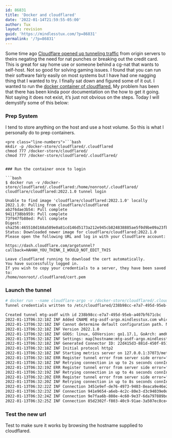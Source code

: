 ```yaml
---
id: 86831
title: 'Docker and cloudflared'
date: '2022-01-14T21:59:55-05:00'
author: Tux
layout: revision
guid: 'https://mindlesstux.com/?p=86831'
permalink: '/?p=86831'
---
```


Some time ago [Cloudflare opened up tunneling traffic](https://blog.cloudflare.com/tunnel-for-everyone/) from origin servers to theirs negating the need for nat punches or breaking out the credit card. This is great for say home use or someone behind a cg-nat that wants to self-host. Not so good for solving gaming issues. I found that you can run their software fairly easily on most systems but I have had one nagging thing that I wanted to try. I finally sat down and figured some of it out. I wanted to run the [docker container of cloudflared.](https://hub.docker.com/r/cloudflare/cloudflared) My problem has been that there has been kinda poor documentation on the how to get it going. Not saying it does not exist, it’s just not obvious on the steps. Today I will demystify some of this below:

### Prep System

I tend to store anything on the host and use a host volume. So this is what I personally do to prep containers.

```
<pre class="line-numbers">```bash
mkdir -p /docker-store/cloudflared/.cloudflared
chmod 777 /docker-store/cloudflared/
chmod 777 /docker-store/cloudflared/.cloudflared/
```
```

### Run the container once to login

```bash
$ docker run -v /docker-store/cloudflared/.cloudflared:/home/nonroot/.cloudflared/ cloudflare/cloudflared:2022.1.0 tunnel login

Unable to find image 'cloudflare/cloudflared:2022.1.0' locally
2022.1.0: Pulling from cloudflare/cloudflared
ab2f6dae3b54: Pull complete 
9411f38bb959: Pull complete 
73f947fb88ed: Pull complete 
Digest: sha256:465510d168a589e0a81cd146d5173a212e945cb824838885ae5f0d9be09a23fb
Status: Downloaded newer image for cloudflare/cloudflared:2022.1.0
Please open the following URL and log in with your Cloudflare account:

https://dash.cloudflare.com/argotunnel?callback=HAHAH_YOU_THINK_I_WOULD_NOT_EDIT_THIS

Leave cloudflared running to download the cert automatically.
You have successfully logged in.
If you wish to copy your credentials to a server, they have been saved to:
/home/nonroot/.cloudflared/cert.pem

```

### Launch the tunnel

```bash
# docker run --name cloudflare-argo -v /docker-store/cloudflared/.cloudflared:/etc/cloudflared cloudflare/cloudflared:2022.1.0 tunnel --no-autoupdate --name mtg-asdf --hostname mtg-asdf-argo.mindlesstux.com --url http://172.16.10.235:80 
Tunnel credentials written to /etc/cloudflared/238b98cc-e7a7-495d-95eb-a407bf671cbc.json. cloudflared chose this file based on where your origin certificate was found. Keep this file secret. To revoke these credentials, delete the tunnel.

Created tunnel mtg-asdf with id 238b98cc-e7a7-495d-95eb-a407bf671cbc
2022-01-13T06:32:18Z INF Added CNAME mtg-asdf-argo.mindlesstux.com which will route to this tunnel
2022-01-13T06:32:18Z INF Cannot determine default configuration path. No file [config.yml config.yaml] in [~/.cloudflared ~/.cloudflare-warp ~/cloudflare-warp /etc/cloudflared /usr/local/etc/cloudflared]
2022-01-13T06:32:18Z INF Version 2022.1.0
2022-01-13T06:32:18Z INF GOOS: linux, GOVersion: go1.17.1, GoArch: amd64
2022-01-13T06:32:18Z INF Settings: map[hostname:mtg-asdf-argo.mindlesstux.com n:mtg-asdf name:mtg-asdf no-autoupdate:true url:http://172.16.10.235:80]
2022-01-13T06:32:18Z INF Generated Connector ID: 22d415d3-881d-450f-851e-4151560e41a6
2022-01-13T06:32:18Z INF Initial protocol http2
2022-01-13T06:32:18Z INF Starting metrics server on 127.0.0.1:37073/metrics
2022-01-13T06:32:18Z ERR Register tunnel error from server side error="Unauthorized: Record for tunnel not found" connIndex=0
2022-01-13T06:32:18Z INF Retrying connection in up to 2s seconds connIndex=0
2022-01-13T06:32:19Z ERR Register tunnel error from server side error="Unauthorized: Record for tunnel not found" connIndex=0
2022-01-13T06:32:19Z INF Retrying connection in up to 4s seconds connIndex=0
2022-01-13T06:32:20Z ERR Register tunnel error from server side error="Unauthorized: Record for tunnel not found" connIndex=0
2022-01-13T06:32:20Z INF Retrying connection in up to 8s seconds connIndex=0
2022-01-13T06:32:22Z INF Connection 3451e9ef-de76-4973-9403-8eaca9e46e24 registered connIndex=0 location=ATL
2022-01-13T06:32:23Z INF Connection 941e9654-a6eb-4c2c-80e3-d3c94039e0dd registered connIndex=1 location=IAD
2022-01-13T06:32:24Z INF Connection 9e7faa6b-808e-4c60-9e37-6da797889bd0 registered connIndex=2 location=ATL
2022-01-13T06:32:25Z INF Connection 85d2302f-f803-40c9-91ae-3a507ec8ce49 registered connIndex=3 location=IAD

```

### Test the new url

Test to make sure it works by browsing the hostname supplied to cloudflared.